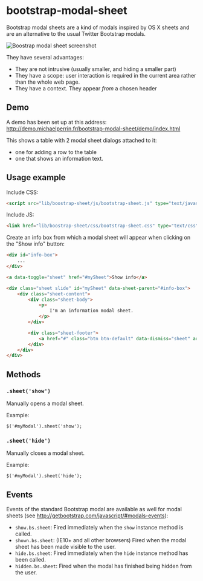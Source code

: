 bootstrap-modal-sheet
=====================

Bootstrap modal sheets are a kind of modals inspired by OS X sheets and are an alternative to the usual Twitter Bootstrap modals.

![Boostrap modal sheet screenshot](http://demo.michaelperrin.fr/assets/sheet-screenshot.png)

They have several advantages:
* They are not intrusive (usually smaller, and hiding a smaller part)
* They have a scope: user interaction is required in the current area rather than the whole web page.
* They have a context. They appear *from* a chosen header

## Demo

A demo has been set up at this address: http://demo.michaelperrin.fr/bootstrap-modal-sheet/demo/index.html

This shows a table with 2 modal sheet dialogs attached to it:

* one for adding a row to the table
* one that shows an information text.

## Usage example

Include CSS:

```html
<script src="lib/boostrap-sheet/js/bootstrap-sheet.js" type="text/javascript"></script>
```

Include JS:

```html
<link href="lib/boostrap-sheet/css/bootstrap-sheet.css" type="text/css" rel="stylesheet">
```

Create an info box from which a modal sheet will appear when clicking on the "Show info" button:

```html
<div id="info-box">
    ...
</div>

<a data-toggle="sheet" href="#mySheet">Show info</a>

<div class="sheet slide" id="mySheet" data-sheet-parent="#info-box">
    <div class="sheet-content">
        <div class="sheet-body">
            <p>
                I'm an information modal sheet.
            </p>
        </div>

        <div class="sheet-footer">
            <a href="#" class="btn btn-default" data-dismiss="sheet" aria-hidden="true">Cancel</a>
        </div>
    </div>
</div>
```

## Methods

### `.sheet('show')`

Manually opens a modal sheet.

Example:

    $('#myModal').sheet('show');

### `.sheet('hide')`

Manually closes a modal sheet.

Example:

    $('#myModal').sheet('hide');


## Events

Events of the standard Bootstrap modal are available as well for modal sheets (see http://getbootstrap.com/javascript/#modals-events):

* `show.bs.sheet`: Fired immediately when the `show` instance method is called.
* `shown.bs.sheet`: (IE10+ and all other browsers) Fired when the modal sheet has been made visible to the user.
* `hide.bs.sheet`: Fired immediately when the `hide` instance method has been called.
* `hidden.bs.sheet`: Fired when the modal has finished being hidden from the user.
